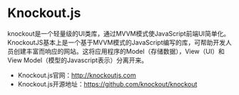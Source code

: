 # Knockout.js

knockout是一个轻量级的UI类库，通过MVVM模式使JavaScript前端UI简单化。  
KnockoutJS基本上是一个基于MVVM模式的JavaScript编写的库，可帮助开发人员创建丰富而响应的网站。这将应用程序的Model（存储数据），View（UI）和View Model（模型的Javascript表示）分离开来。

* Knockout.js官网：http://knockoutjs.com
* Knockout.js开源地址：https://github.com/knockout/knockout

